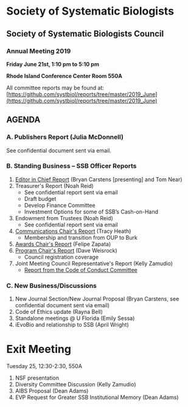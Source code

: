 # Society of Systematic Biologists

## Society of Systematic Biologists Council
### Annual Meeting 2019

**Friday June 21st, 1:10 pm to 5:10 pm**

**Rhode Island Conference Center Room 550A**

All committee reports may be found at: 
[https://github.com/systbiol/reports/tree/master/2019_June](https://github.com/systbiol/reports/tree/master/2019_June)

## AGENDA

### A. Publishers Report (Julia McDonnell)

See confidential document sent via email.

### B. Standing Business – SSB Officer Reports

1.	[Editor in Chief Report](https://github.com/systbiol/reports/blob/master/2019_June/EiC-report_June2019.pdf) (Bryan Carstens [presenting] and Tom Near)
2.	Treasurer's Report (Noah Reid)
	- See confidential report sent via email
	- Draft budget
	- Develop Finance Committee
	- Investment Options for some of SSB’s Cash-on-Hand
3.	Endowment from Trustees (Noah Reid)
	- See confidential report sent via email
4.	[Communications Chair's Report](https://github.com/systbiol/reports/blob/master/2019_June/Communications-June2019.md) (Tracy Heath)
	- Membership and transition from OUP to Burk
5.	[Awards Chair's Report](https://github.com/systbiol/reports/blob/master/2019_June/awards-report-June2019.md) (Felipe Zapata)
6.	[Program Chair's Report](https://github.com/systbiol/reports/blob/master/2019_June/SSB_program_chair_report_June2019.pdf) (Dave Weisrock)
	-	Council registration coverage 
7.	Joint Meeting Council Representative's Report (Kelly Zamudio)
	- [Report from the Code of Conduct Committee](https://github.com/systbiol/reports/blob/master/2019_June/Code_of_Conduct_report_June2019.pdf)

### C. New Business/Discussions

1.	New Journal Section/New Journal Proposal (Bryan Carstens, see confidential document sent via email)
2.	Code of Ethics update (Rayna Bell)
3.	Standalone meetings @ U Florida (Emily Sessa)
4.	iEvoBio and relationship to SSB (April Wright)

# Exit Meeting

Tuesday 25, 12:30-2:30, 550A

1.  NSF presentation
2.  Diversity Committee Discussion (Kelly Zamudio)
3.  AIBS Proposal (Dean Adams)
4.  EVP Request for Greater SSB Institutional Memory (Dean Adams)


